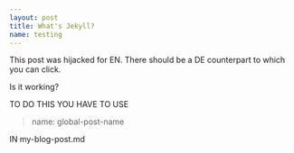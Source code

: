 ```yaml
---
layout: post
title: What's Jekyll?
name: testing
---
```


This post was hijacked for EN. There should be a DE counterpart to which you can click.

Is it working?

TO DO THIS YOU HAVE TO USE

  > name: global-post-name
  
IN my-blog-post.md